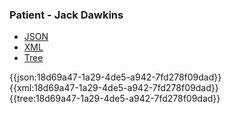 ### Patient - Jack Dawkins

<div class="nhsd-!t-margin-bottom-6">
  <ul class="nav nav-tabs" role="tablist">
        <li role="presentation" class="active">
            <a href="#JSON" role="tab" data-toggle="tab">JSON</a>
        </li>
         <li role="presentation">
            <a href="#XML" role="tab" data-toggle="tab">XML</a>
        </li>
        <li role="presentation">
            <a href="#Tree" role="tab" data-toggle="tab">Tree</a>
        </li>
  </ul>
    
  <div class="tab-content snippet">
    <div id="JSON" role="tabpanel" class="tab-pane active">
{{json:18d69a47-1a29-4de5-a942-7fd278f09dad}}
    </div>
    <div id="XML" role="tabpanel" class="tab-pane">
{{xml:18d69a47-1a29-4de5-a942-7fd278f09dad}}
    </div>
    <div id="Tree" role="tabpanel" class="tab-pane">
{{tree:18d69a47-1a29-4de5-a942-7fd278f09dad}}
    </div>
  </div>
</div>

